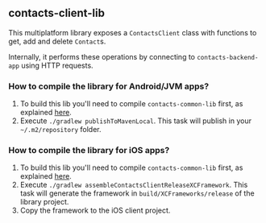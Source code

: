 ## contacts-client-lib
This multiplatform library exposes a `ContactsClient` class with functions to get, add and delete `Contact`s.

Internally, it performs these operations by connecting to `contacts-backend-app` using HTTP requests.

### How to compile the library for Android/JVM apps?
1. To build this lib you'll need to compile `contacts-common-lib` first, as explained [here](../contacts-common-lib/README.md).
2. Execute `./gradlew publishToMavenLocal`. This task will publish in your `~/.m2/repository` folder.
  
### How to compile the library for iOS apps?
1. To build this lib you'll need to compile `contacts-common-lib` first, as explained [here](../contacts-common-lib/README.md).
2. Execute `./gradlew assembleContactsClientReleaseXCFramework`. This task will generate the framework in `build/XCFrameworks/release` of the library project.
3. Copy the framework to the iOS client project.